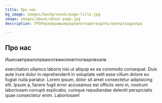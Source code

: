 ```yaml
---
title: Про нас
bg_image: images/backgrounds/page-title.jpg
image: images/about/about-page.jpg
description: ТРОЛпрлывраюылврадлапотвадптвадлпьтваплдтвадрапра

---
```

## Про нас

Ишеоавпрвалопрваюотваиолювтполварпвоапв

exercitation ullamco laboris nisi ut aliquip ex ea commodo consequat. Duis aute irure dolor in reprehenderit
in voluptate velit esse cillum dolore eu fugiat nulla pariatur. Lorem ipsum, dolor sit amet consectetur
adipisicing elit. Ipsum a, facere fugit error accusamus est officiis vero in, nostrum laboriosam corrupti
explicabo, cumque repudiandae deleniti perspiciatis quae consectetur enim. Laboriosam!